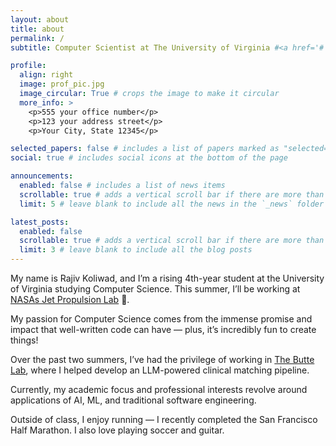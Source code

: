 ```yaml
---
layout: about
title: about
permalink: /
subtitle: Computer Scientist at The University of Virginia #<a href='#'>Affiliations</a>. Address. Contacts. Motto. Etc.

profile:
  align: right
  image: prof_pic.jpg
  image_circular: True # crops the image to make it circular
  more_info: >
    <p>555 your office number</p>
    <p>123 your address street</p>
    <p>Your City, State 12345</p>

selected_papers: false # includes a list of papers marked as "selected={true}"
social: true # includes social icons at the bottom of the page

announcements:
  enabled: false # includes a list of news items
  scrollable: true # adds a vertical scroll bar if there are more than 3 news items
  limit: 5 # leave blank to include all the news in the `_news` folder

latest_posts:
  enabled: false
  scrollable: true # adds a vertical scroll bar if there are more than 3 new posts items
  limit: 3 # leave blank to include all the blog posts
---
```



My name is Rajiv Koliwad, and I’m a rising 4th-year student at the University of Virginia studying Computer Science. This summer, I’ll be working at [NASAs Jet Propulsion Lab](https://www.jpl.nasa.gov/) 🚀.

My passion for Computer Science comes from the immense promise and impact that well-written code can have — plus, it’s incredibly fun to create things!

Over the past two summers, I’ve had the privilege of working in [The Butte Lab](https://buttelab.ucsf.edu/), where I helped develop an LLM-powered clinical matching pipeline.

Currently, my academic focus and professional interests revolve around applications of AI, ML, and traditional software engineering.

Outside of class, I enjoy running — I recently completed the San Francisco Half Marathon. I also love playing soccer and guitar.



